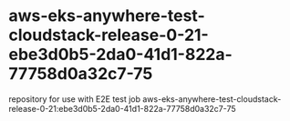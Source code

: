 # aws-eks-anywhere-test-cloudstack-release-0-21-ebe3d0b5-2da0-41d1-822a-77758d0a32c7-75
repository for use with E2E test job aws-eks-anywhere-test-cloudstack-release-0-21:ebe3d0b5-2da0-41d1-822a-77758d0a32c7-75
